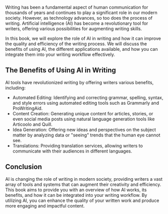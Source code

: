 
Writing has been a fundamental aspect of human communication for thousands of years and continues to play a significant role in our modern society. However, as technology advances, so too does the process of writing. Artificial intelligence (AI) has become a revolutionary tool for writers, offering various possibilities for augmenting writing skills.

In this book, we will explore the role of AI in writing and how it can improve the quality and efficiency of the writing process. We will discuss the benefits of using AI, the different applications available, and how you can integrate them into your writing workflow effectively.

The Benefits of Using AI in Writing
-----------------------------------

AI tools have revolutionized writing by offering writers various benefits, including:

* Automated Editing: Identifying and correcting grammar, spelling, syntax, and style errors using automated editing tools such as Grammarly and ProWritingAid.
* Content Creation: Generating unique content for articles, stories, or even social media posts using natural language generation tools like Articoolo and Quill.
* Idea Generation: Offering new ideas and perspectives on the subject matter by analyzing data or "seeing" trends that the human eye cannot see.
* Translations: Providing translation services, allowing writers to communicate with their audiences in different languages.

Conclusion
----------

AI is changing the role of writing in modern society, providing writers a vast array of tools and systems that can augment their creativity and efficiency. This book aims to provide you with an overview of how AI works, its benefits, and how it can be integrated into your writing workflow. By utilizing AI, you can enhance the quality of your written work and produce more engaging and impactful content.
